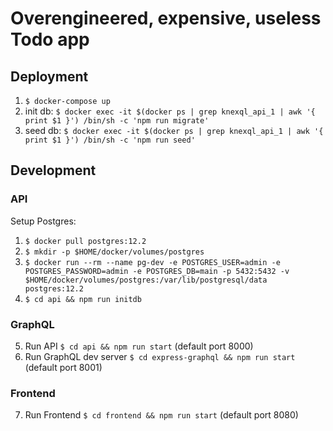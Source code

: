 # Overengineered, expensive, useless Todo app

## Deployment

1. `$ docker-compose up`
2. init db: `$ docker exec -it $(docker ps | grep knexql_api_1 | awk '{ print $1 }') /bin/sh -c 'npm run migrate'`
3. seed db: `$ docker exec -it $(docker ps | grep knexql_api_1 | awk '{ print $1 }') /bin/sh -c 'npm run seed'`

## Development

### API

Setup Postgres:

1. `$ docker pull postgres:12.2`
2. `$ mkdir -p $HOME/docker/volumes/postgres`
3. `$ docker run --rm --name pg-dev -e POSTGRES_USER=admin -e POSTGRES_PASSWORD=admin -e POSTGRES_DB=main -p 5432:5432 -v $HOME/docker/volumes/postgres:/var/lib/postgresql/data postgres:12.2`
4. `$ cd api && npm run initdb`

### GraphQL

5. Run API `$ cd api && npm run start` (default port 8000)
6. Run GraphQL dev server `$ cd express-graphql && npm run start` (default port 8001)

### Frontend

7. Run Frontend `$ cd frontend && npm run start` (default port 8080)
